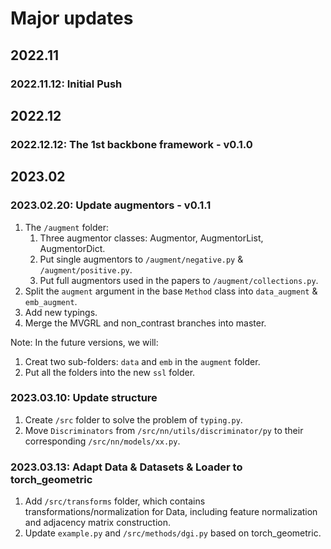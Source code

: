 # Major updates
## 2022.11
### 2022.11.12: Initial Push

## 2022.12
### 2022.12.12: The 1st backbone framework - v0.1.0

## 2023.02
### 2023.02.20: Update augmentors - v0.1.1
1. The `/augment` folder:
   1. Three augmentor classes: Augmentor, AugmentorList, AugmentorDict.
   2. Put single augmentors to `/augment/negative.py` & `/augment/positive.py`.
   3. Put full augmentors used in the papers to `/augment/collections.py`.
2. Split the `augment` argument in the base `Method` class into `data_augment` & `emb_augment`.
3. Add new typings.
4. Merge the MVGRL and non_contrast branches into master.

Note: In the future versions, we will:
1. Creat two sub-folders: `data` and `emb` in the `augment` folder.
2. Put all the folders into the new `ssl` folder.

### 2023.03.10: Update structure 
1. Create `/src` folder to solve the problem of `typing.py`.
2. Move `Discriminators` from `/src/nn/utils/discriminator/py` to their corresponding `/src/nn/models/xx.py`.

### 2023.03.13: Adapt Data \& Datasets \& Loader to torch_geometric
1. Add `/src/transforms` folder, which contains transformations/normalization for Data, 
   including feature normalization and adjacency matrix construction.
2. Update `example.py` and `/src/methods/dgi.py` based on torch_geometric.
